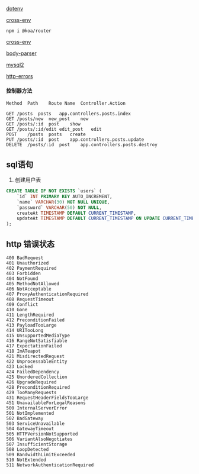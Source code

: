 


[dotenv](https://www.npmjs.com/package/dotenv)


[cross-env](https://www.npmjs.com/package/cross-env)


```
npm i @koa/router
```

[cross-env](https://www.npmjs.com/package/koa-router)


[body-parser](https://www.npmjs.com/package/koa-bodyparser)


[mysql2](https://www.npmjs.com/package/mysql2)

[http-errors](https://github.com/jshttp/http-errors)



####  控制器方法

```
Method	Path	Route Name	Controller.Action

GET	/posts	posts	app.controllers.posts.index
GET	/posts/new	new_post	new
GET	/posts/:id	post	show
GET	/posts/:id/edit	edit_post	edit
POST	/posts	posts	create
PUT	/posts/:id	post	app.controllers.posts.update
DELETE	/posts/:id	post	app.controllers.posts.destroy

```


## sql语句

1. 创建用户表

```sql
CREATE TABLE IF NOT EXISTS `users` (
	`id` INT PRIMARY KEY AUTO_INCREMENT,
	`name` VARCHAR(30) NOT NULL UNIQUE,
	`password` VARCHAR(50) NOT NULL,
	createAt TIMESTAMP DEFAULT CURRENT_TIMESTAMP,
	updateAt TIMESTAMP DEFAULT CURRENT_TIMESTAMP ON UPDATE CURRENT_TIMESTAMP
);
```


## http 错误状态

```
400	BadRequest
401	Unauthorized
402	PaymentRequired
403	Forbidden
404	NotFound
405	MethodNotAllowed
406	NotAcceptable
407	ProxyAuthenticationRequired
408	RequestTimeout
409	Conflict
410	Gone
411	LengthRequired
412	PreconditionFailed
413	PayloadTooLarge
414	URITooLong
415	UnsupportedMediaType
416	RangeNotSatisfiable
417	ExpectationFailed
418	ImATeapot
421	MisdirectedRequest
422	UnprocessableEntity
423	Locked
424	FailedDependency
425	UnorderedCollection
426	UpgradeRequired
428	PreconditionRequired
429	TooManyRequests
431	RequestHeaderFieldsTooLarge
451	UnavailableForLegalReasons
500	InternalServerError
501	NotImplemented
502	BadGateway
503	ServiceUnavailable
504	GatewayTimeout
505	HTTPVersionNotSupported
506	VariantAlsoNegotiates
507	InsufficientStorage
508	LoopDetected
509	BandwidthLimitExceeded
510	NotExtended
511	NetworkAuthenticationRequired
```